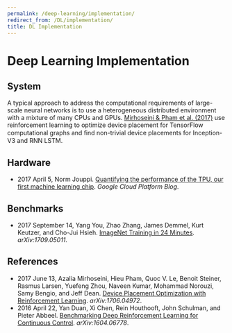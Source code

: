 ```yaml
---
permalink: /deep-learning/implementation/
redirect_from: /DL/implementation/
title: DL Implementation
---
```

# Deep Learning Implementation

## System

A typical approach to address the computational requirements of large-scale neural networks is to use a heterogeneous distributed environment with a mixture of many CPUs and GPUs. [Mirhoseini & Pham et al. (2017)](https://arxiv.org/abs/1706.04972) use reinforcement learning to optimize device placement for TensorFlow computational graphs and ﬁnd non-trivial device placements for Inception-V3 and RNN LSTM.

## Hardware

* 2017 April 5, Norm Jouppi. [Quantifying the performance of the TPU, our first machine learning chip](https://cloudplatform.googleblog.com/2017/04/quantifying-the-performance-of-the-TPU-our-first-machine-learning-chip.html). *Google Cloud Platform Blog*.

## Benchmarks

* 2017 September 14, Yang You, Zhao Zhang, James Demmel, Kurt Keutzer, and Cho-Jui Hsieh. [ImageNet Training in 24 Minutes](https://arxiv.org/abs/1709.05011). *arXiv:1709.05011*.

## References

* 2017 June 13, Azalia Mirhoseini, Hieu Pham, Quoc V. Le, Benoit Steiner, Rasmus Larsen, Yuefeng Zhou, Naveen Kumar, Mohammad Norouzi, Samy Bengio, and Jeff Dean. [Device Placement Optimization with Reinforcement Learning](https://arxiv.org/abs/1706.04972). *arXiv:1706.04972*.
* 2016 April 22, Yan Duan, Xi Chen, Rein Houthooft, John Schulman, and Pieter Abbeel. [Benchmarking Deep Reinforcement Learning for Continuous Control](https://arxiv.org/abs/1604.06778). *arXiv:1604.06778*.
